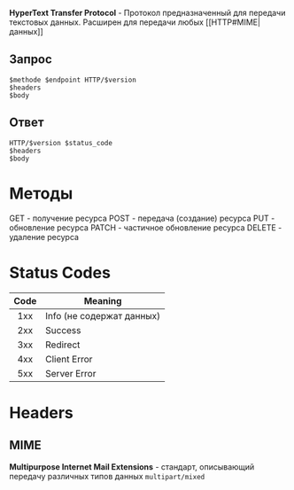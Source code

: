 **HyperText Transfer Protocol** - Протокол предназначенный для передачи текстовых данных. Расширен для передачи любых [[HTTP#MIME|данных]]

## Запрос
```shell
$methode $endpoint HTTP/$version
$headers
$body
```
## Ответ
```shell
HTTP/$version $status_code
$headers
$body
```

# Методы
GET - получение ресурса
POST - передача (создание) ресурса
PUT - обновление ресурса
PATCH - частичное обновление ресурса
DELETE - удаление ресурса

# Status Codes
| Code | Meaning                   |
|:----:| ------------------------- |
| 1xx  | Info (не содержат данных) |
| 2xx  | Success                   |
| 3xx  | Redirect                  |
| 4xx  | Client Error              |
| 5xx  | Server Error              |

# Headers

## MIME
**Multipurpose Internet Mail Extensions** - стандарт, описывающий передачу различных типов данных `multipart/mixed`